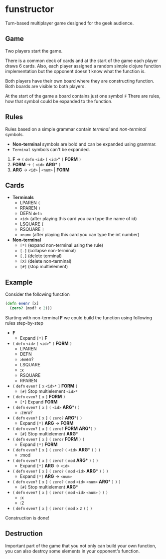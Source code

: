 # funstructor

Turn-based multiplayer game designed for the geek audience.

## Game

Two players start the game.

There is a common deck of cards and at the start of the game
each player draws 6 cards. Also, each player assigned a random
simple clojure function implementation but the
opponent doesn't know what the function is.

Both players have their own board where they are constructing function.
Both boards are visible to both players.

At the start of the game a board contains just one symbol `F`
There are rules, how that symbol could be expanded to the function.

## Rules

Rules based on a simple grammar contain
*terminal* and *non-terminal* symbols.

- **Non-terminal** symbols are bold and can be expanded using grammar.
- `Terminal` symbols can't be expanded.

1. **F** -> `(` `defn` `<id>` `[` `<id>`* `]` **FORM** `)`
2. **FORM** -> `(` `<id>` **ARG*** `)`
3. **ARG** -> `<id>` | `<num>` | **FORM**

## Cards

* **Terminals**
  - LPAREN `(`
  - RPAREN `)`
  - DEFN `defn`
  - <ID> `<id>` (after playing this card you can type the name of id)
  - LSQUARE `[`
  - RSQUARE `]`
  - <NUM> `<num>` (after playing this card you can type the int number)
* **Non-terminal**
  - `[*]` (expand non-terminal using the rule)
  - `[-]` (collapse non-terminal)
  - `[.]` (delete terminal)
  - `[X]` (delete non-terminal)
  - `[#]` (stop multielement)

## Example

Consider the following function

``` clojure
(defn even? [x]
  (zero? (mod? x 2)))
```

Starting with non-terminal **F** we could build the
function using following rules step-by-step

- **F**
  - Expand `[*]` **F**
- `(` `defn` `<id>` `[` `<id>`* `]` **FORM** `)`
  - LPAREN
  - DEFN
  - <ID>:even?
  - LSQUARE
  - <ID>:x
  - RSQUARE
  - RPAREN
- `(` `defn` `even?` `[` `x` `<id>*` `]` **FORM** `)`
  - `[#]` Stop multielement `<id>*`
- `(` `defn` `even?` `[` `x` `]` **FORM** `)`
  - `[*]` Expand **FORM**
- `(` `defn` `even?` `[` `x` `]` `(` `<id>` **ARG***`)` `)`
  - <ID>:zero?
- `(` `defn` `even?` `[` `x` `]` `(` `zero?` **ARG***`)` `)`
  - Expand `[*]` **ARG** -> **FORM**
- `(` `defn` `even?` `[` `x` `]` `(` `zero?` **FORM** **ARG***`)` `)`
  - `[#]` Stop multielement **ARG***
- `(` `defn` `even?` `[` `x` `]` `(` `zero?` **FORM** `)` `)`
  - Expand `[*]` **FORM**
- `(` `defn` `even?` `[` `x` `]` `(` `zero?` `(` `<id>` **ARG*** `)` `)` `)`
  - <ID>:mod
- `(` `defn` `even?` `[` `x` `]` `(` `zero?` `(` `mod` **ARG*** `)` `)` `)`
  - Expand `[*]` **ARG** -> `<id>`
- `(` `defn` `even?` `[` `x` `]` `(` `zero?` `(` `mod` `<id>` **ARG*** `)` `)` `)`
  - Expand `[*]` **ARG** -> `<num>`
- `(` `defn` `even?` `[` `x` `]` `(` `zero?` `(` `mod` `<id>` `<num>` **ARG*** `)` `)` `)`
  - `[#]` Stop multielement **ARG***
- `(` `defn` `even?` `[` `x` `]` `(` `zero?` `(` `mod` `<id>` `<num>` `)` `)` `)`
  - <ID>:x
  - <NUM>:2
- `(` `defn` `even?` `[` `x` `]` `(` `zero?` `(` `mod` `x` `2` `)` `)` `)`

Construction is done!

## Destruction

Important part of the game that you not only can build your own function,
you can also destroy some elements in your opponent's function.
